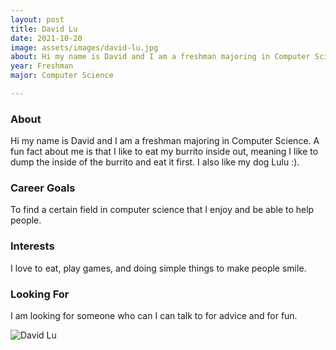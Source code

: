 ```yaml
---
layout: post
title: David Lu 
date: 2021-10-20
image: assets/images/david-lu.jpg
about: Hi my name is David and I am a freshman majoring in Computer Science. A fun fact about me is that I like to eat my burrito inside out, meaning I like to dump the inside of the burrito and eat it first. I also like my dog Lulu :).
year: Freshman
major: Computer Science

---
```


### About

Hi my name is David and I am a freshman majoring in Computer Science. A fun fact about me is that I like to eat my burrito inside out, meaning I like to dump the inside of the burrito and eat it first. I also like my dog Lulu :).

### Career Goals

To find a certain field in computer science that I enjoy and be able to help people.

### Interests

I love to eat, play games, and doing simple things to make people smile.

### Looking For

I am looking for someone who can I can talk to for advice and for fun.

<div class="text-center my-5">
    <img src="https://sase-drexel.github.io/mentorship-2021/assets/images/david-lu.jpg" alt="David Lu" class="rounded post-img" />
</div>
